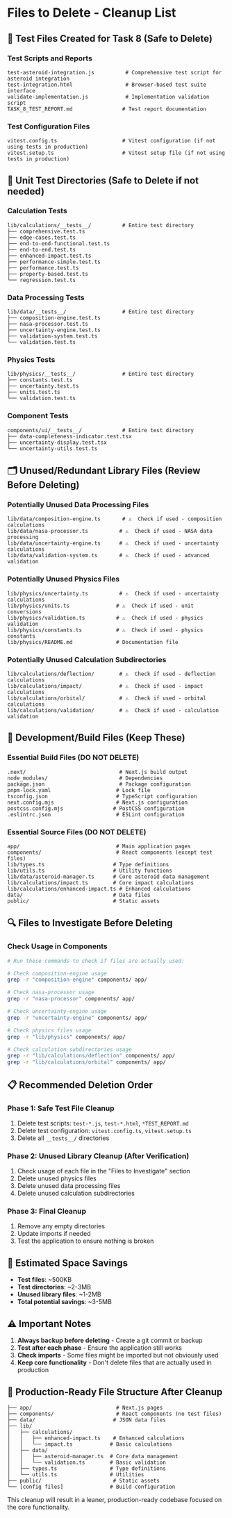 # Files to Delete - Cleanup List

## 🧪 Test Files Created for Task 8 (Safe to Delete)

### Test Scripts and Reports

```
test-asteroid-integration.js          # Comprehensive test script for asteroid integration
test-integration.html                 # Browser-based test suite interface
validate-implementation.js            # Implementation validation script
TASK_8_TEST_REPORT.md                # Test report documentation
```

### Test Configuration Files

```
vitest.config.ts                     # Vitest configuration (if not using tests in production)
vitest.setup.ts                      # Vitest setup file (if not using tests in production)
```

## 🧪 Unit Test Directories (Safe to Delete if not needed)

### Calculation Tests

```
lib/calculations/__tests__/          # Entire test directory
├── comprehensive.test.ts
├── edge-cases.test.ts
├── end-to-end-functional.test.ts
├── end-to-end.test.ts
├── enhanced-impact.test.ts
├── performance-simple.test.ts
├── performance.test.ts
├── property-based.test.ts
└── regression.test.ts
```

### Data Processing Tests

```
lib/data/__tests__/                  # Entire test directory
├── composition-engine.test.ts
├── nasa-processor.test.ts
├── uncertainty-engine.test.ts
├── validation-system.test.ts
└── validation.test.ts
```

### Physics Tests

```
lib/physics/__tests__/               # Entire test directory
├── constants.test.ts
├── uncertainty.test.ts
├── units.test.ts
└── validation.test.ts
```

### Component Tests

```
components/ui/__tests__/             # Entire test directory
├── data-completeness-indicator.test.tsx
├── uncertainty-display.test.tsx
└── uncertainty-utils.test.ts
```

## 🗂️ Unused/Redundant Library Files (Review Before Deleting)

### Potentially Unused Data Processing Files

```
lib/data/composition-engine.ts       # ⚠️  Check if used - composition calculations
lib/data/nasa-processor.ts          # ⚠️  Check if used - NASA data processing
lib/data/uncertainty-engine.ts      # ⚠️  Check if used - uncertainty calculations
lib/data/validation-system.ts       # ⚠️  Check if used - advanced validation
```

### Potentially Unused Physics Files

```
lib/physics/uncertainty.ts          # ⚠️  Check if used - uncertainty calculations
lib/physics/units.ts               # ⚠️  Check if used - unit conversions
lib/physics/validation.ts          # ⚠️  Check if used - physics validation
lib/physics/constants.ts           # ⚠️  Check if used - physics constants
lib/physics/README.md              # Documentation file
```

### Potentially Unused Calculation Subdirectories

```
lib/calculations/deflection/        # ⚠️  Check if used - deflection calculations
lib/calculations/impact/            # ⚠️  Check if used - impact calculations
lib/calculations/orbital/           # ⚠️  Check if used - orbital calculations
lib/calculations/validation/        # ⚠️  Check if used - calculation validation
```

## 📁 Development/Build Files (Keep These)

### Essential Build Files (DO NOT DELETE)

```
.next/                              # Next.js build output
node_modules/                       # Dependencies
package.json                        # Package configuration
pnpm-lock.yaml                     # Lock file
tsconfig.json                      # TypeScript configuration
next.config.mjs                    # Next.js configuration
postcss.config.mjs                # PostCSS configuration
.eslintrc.json                     # ESLint configuration
```

### Essential Source Files (DO NOT DELETE)

```
app/                               # Main application pages
components/                        # React components (except test files)
lib/types.ts                      # Type definitions
lib/utils.ts                      # Utility functions
lib/data/asteroid-manager.ts      # Core asteroid data management
lib/calculations/impact.ts        # Core impact calculations
lib/calculations/enhanced-impact.ts # Enhanced calculations
data/                             # Data files
public/                           # Static assets
```

## 🔍 Files to Investigate Before Deleting

### Check Usage in Components

```bash
# Run these commands to check if files are actually used:

# Check composition-engine usage
grep -r "composition-engine" components/ app/

# Check nasa-processor usage
grep -r "nasa-processor" components/ app/

# Check uncertainty-engine usage
grep -r "uncertainty-engine" components/ app/

# Check physics files usage
grep -r "lib/physics" components/ app/

# Check calculation subdirectories usage
grep -r "lib/calculations/deflection" components/ app/
grep -r "lib/calculations/orbital" components/ app/
```

## 📋 Recommended Deletion Order

### Phase 1: Safe Test File Cleanup

1. Delete test scripts: `test-*.js`, `test-*.html`, `*TEST_REPORT.md`
2. Delete test configuration: `vitest.config.ts`, `vitest.setup.ts`
3. Delete all `__tests__/` directories

### Phase 2: Unused Library Cleanup (After Verification)

1. Check usage of each file in the "Files to Investigate" section
2. Delete unused physics files
3. Delete unused data processing files
4. Delete unused calculation subdirectories

### Phase 3: Final Cleanup

1. Remove any empty directories
2. Update imports if needed
3. Test the application to ensure nothing is broken

## 💾 Estimated Space Savings

- **Test files**: ~500KB
- **Test directories**: ~2-3MB
- **Unused library files**: ~1-2MB
- **Total potential savings**: ~3-5MB

## ⚠️ Important Notes

1. **Always backup before deleting** - Create a git commit or backup
2. **Test after each phase** - Ensure the application still works
3. **Check imports** - Some files might be imported but not obviously used
4. **Keep core functionality** - Don't delete files that are actually used in production

## 🚀 Production-Ready File Structure After Cleanup

```
├── app/                           # Next.js pages
├── components/                    # React components (no test files)
├── data/                         # JSON data files
├── lib/
│   ├── calculations/
│   │   ├── enhanced-impact.ts    # Enhanced calculations
│   │   └── impact.ts            # Basic calculations
│   ├── data/
│   │   ├── asteroid-manager.ts  # Core data management
│   │   └── validation.ts        # Basic validation
│   ├── types.ts                 # Type definitions
│   └── utils.ts                 # Utilities
├── public/                       # Static assets
└── [config files]               # Build configuration
```

This cleanup will result in a leaner, production-ready codebase focused on the core functionality.
